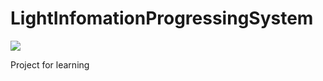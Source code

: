 # LightInfomationProgressingSystem



[![](https://img.shields.io/badge/Schedule-In%20Preparation-%23ff69b4)](https://github.com/Cloudwhile/LightInfomationSystem/)

Project for learning
